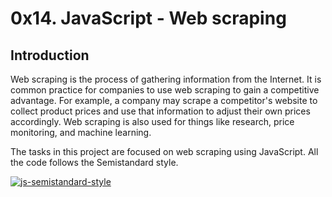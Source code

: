 # 0x14. JavaScript - Web scraping

## Introduction

Web scraping is the process of gathering information from the Internet.
It is common practice for companies to use web scraping to gain a competitive advantage.
For example, a company may scrape a competitor's website to collect product prices
and use that information to adjust their own prices accordingly.
Web scraping is also used for things like research, price monitoring, and machine learning.

The tasks in this project are focused on web scraping using JavaScript.
All the code follows the Semistandard style.

[![js-semistandard-style](https://raw.githubusercontent.com/standard/semistandard/master/badge.svg)](https://github.com/standard/semistandard)
